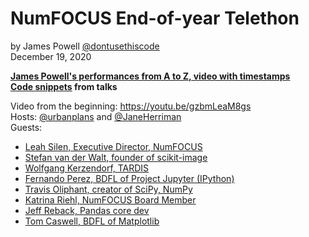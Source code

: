 # NumFOCUS End-of-year Telethon 
by James Powell [@dontusethiscode](https://twitter.com/dontusethiscode)  
December 19, 2020

**[James Powell's performances from A to Z, video with timestamps](video_timing.md)**  
**[Code snippets](code_snippets.md) from talks**  

Video from the beginning: https://youtu.be/gzbmLeaM8gs  
Hosts: [@urbanplans](https://twitter.com/urbanplans) and [@JaneHerriman](https://twitter.com/JaneHerriman)  
Guests:
- [Leah Silen, Executive Director, NumFOCUS](https://youtu.be/gzbmLeaM8gs?t=910)
- [Stefan van der Walt, founder of scikit-image](https://youtu.be/gzbmLeaM8gs?t=3769) 
- [Wolfgang Kerzendorf, TARDIS](https://youtu.be/gzbmLeaM8gs?t=3956)
- [Fernando Perez, BDFL of Project Jupyter (IPython)](https://youtu.be/gzbmLeaM8gs?t=6430)
- [Travis Oliphant, creator of SciPy, NumPy](https://youtu.be/gzbmLeaM8gs?t=6709)
- [Katrina Riehl, NumFOCUS Board Member](https://youtu.be/gzbmLeaM8gs?t=9278)
- [Jeff Reback, Pandas core dev](https://youtu.be/gzbmLeaM8gs?t=9455)
- [Tom Caswell, BDFL of Matplotlib](https://youtu.be/gzbmLeaM8gs?t=12782)

